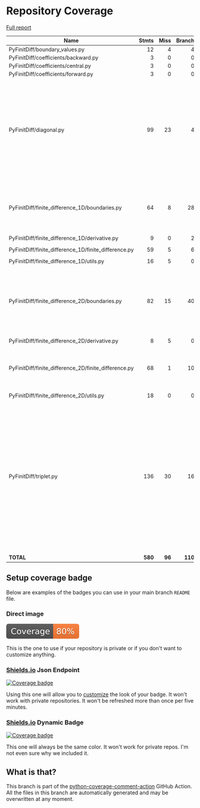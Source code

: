 # Repository Coverage

[Full report](https://htmlpreview.github.io/?https://github.com/MartinPdeS/PyFinitDiff/blob/python-coverage-comment-action-data/htmlcov/index.html)

| Name                                                     |    Stmts |     Miss |   Branch |   BrPart |   Cover |   Missing |
|--------------------------------------------------------- | -------: | -------: | -------: | -------: | ------: | --------: |
| PyFinitDiff/boundary\_values.py                          |       12 |        4 |        4 |        0 |     50% |     36-39 |
| PyFinitDiff/coefficients/backward.py                     |        3 |        0 |        0 |        0 |    100% |           |
| PyFinitDiff/coefficients/central.py                      |        3 |        0 |        0 |        0 |    100% |           |
| PyFinitDiff/coefficients/forward.py                      |        3 |        0 |        0 |        0 |    100% |           |
| PyFinitDiff/diagonal.py                                  |       99 |       23 |        4 |        0 |     78% |83-86, 92, 168-169, 180-183, 221, 249-250, 320-322, 333-335, 351-352, 358 |
| PyFinitDiff/finite\_difference\_1D/boundaries.py         |       64 |        8 |       28 |        5 |     84% |62-63, 97-98, 137-138, 149, 206->209, 213 |
| PyFinitDiff/finite\_difference\_1D/derivative.py         |        9 |        0 |        2 |        0 |    100% |           |
| PyFinitDiff/finite\_difference\_1D/finite\_difference.py |       59 |        5 |        6 |        0 |     89% |83, 96-98, 122 |
| PyFinitDiff/finite\_difference\_1D/utils.py              |       16 |        5 |        0 |        0 |     69% |     67-72 |
| PyFinitDiff/finite\_difference\_2D/boundaries.py         |       82 |       15 |       40 |        3 |     75% |59-60, 91->96, 140-141, 152, 204->exit, 219-224, 235-240 |
| PyFinitDiff/finite\_difference\_2D/derivative.py         |        8 |        5 |        0 |        0 |     38% |     50-68 |
| PyFinitDiff/finite\_difference\_2D/finite\_difference.py |       68 |        1 |       10 |        3 |     95% |98, 111->113, 243->250, 250->exit |
| PyFinitDiff/finite\_difference\_2D/utils.py              |       18 |        0 |        0 |        0 |    100% |           |
| PyFinitDiff/triplet.py                                   |      136 |       30 |       16 |        2 |     75% |39, 42, 102, 114, 130-131, 147-148, 164-165, 181-182, 193, 204, 287-288, 304-305, 316, 334-335, 341-347, 455-456 |
|                                                **TOTAL** |  **580** |   **96** |  **110** |   **13** | **80%** |           |


## Setup coverage badge

Below are examples of the badges you can use in your main branch `README` file.

### Direct image

[![Coverage badge](https://raw.githubusercontent.com/MartinPdeS/PyFinitDiff/python-coverage-comment-action-data/badge.svg)](https://htmlpreview.github.io/?https://github.com/MartinPdeS/PyFinitDiff/blob/python-coverage-comment-action-data/htmlcov/index.html)

This is the one to use if your repository is private or if you don't want to customize anything.

### [Shields.io](https://shields.io) Json Endpoint

[![Coverage badge](https://img.shields.io/endpoint?url=https://raw.githubusercontent.com/MartinPdeS/PyFinitDiff/python-coverage-comment-action-data/endpoint.json)](https://htmlpreview.github.io/?https://github.com/MartinPdeS/PyFinitDiff/blob/python-coverage-comment-action-data/htmlcov/index.html)

Using this one will allow you to [customize](https://shields.io/endpoint) the look of your badge.
It won't work with private repositories. It won't be refreshed more than once per five minutes.

### [Shields.io](https://shields.io) Dynamic Badge

[![Coverage badge](https://img.shields.io/badge/dynamic/json?color=brightgreen&label=coverage&query=%24.message&url=https%3A%2F%2Fraw.githubusercontent.com%2FMartinPdeS%2FPyFinitDiff%2Fpython-coverage-comment-action-data%2Fendpoint.json)](https://htmlpreview.github.io/?https://github.com/MartinPdeS/PyFinitDiff/blob/python-coverage-comment-action-data/htmlcov/index.html)

This one will always be the same color. It won't work for private repos. I'm not even sure why we included it.

## What is that?

This branch is part of the
[python-coverage-comment-action](https://github.com/marketplace/actions/python-coverage-comment)
GitHub Action. All the files in this branch are automatically generated and may be
overwritten at any moment.